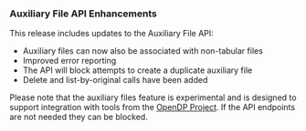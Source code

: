 ### Auxiliary File API Enhancements

This release includes updates to the Auxiliary File API:
- Auxiliary files can now also be associated with non-tabular files
- Improved error reporting
- The API will block attempts to create a duplicate auxiliary file
- Delete and list-by-original calls have been added

Please note that the auxiliary files feature is experimental and is designed to support integration with tools from the [OpenDP Project](https://opendp.org). If the API endpoints are not needed they can be blocked.
